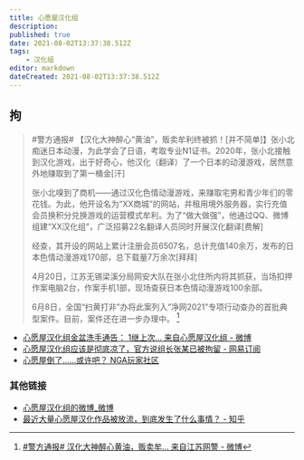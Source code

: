 ```yaml
---
title: 心愿屋汉化组
description:
published: true
date: 2021-08-02T13:37:38.512Z
tags:
    - 汉化组
editor: markdown
dateCreated: 2021-08-02T13:37:38.512Z
---
```


## 拘

> \#警方通报# 【汉化大神醉心“黄油”，贩卖牟利终被抓！[并不简单]】张小北痴迷日本动漫，为此学会了日语，考取专业N1证书。2020年，张小北接触到汉化游戏，出于好奇心，他汉化（翻译）了一个日本的动漫游戏，居然意外地赚取到了第一桶金[汗]
>
> 张小北嗅到了商机——通过汉化色情动漫游戏，来赚取宅男和青少年们的零花钱。为此，他开设名为“XX商城”的网站，并租用境外服务器，实行充值会员换积分兑换游戏的运营模式牟利。为了“做大做强”，他通过QQ、微博组建“XX汉化组”，广泛招募22名翻译人员同时开展汉化翻译[费解]
>
> 经查，其开设的网站上累计注册会员6507名，总计充值140余万，发布的日本色情动漫游戏170部，总下载量7万余次[拜拜]
>
> 4月20日，江苏无锡梁溪分局网安大队在张小北住所内将其抓获，当场扣押作案电脑2台，作案手机1部，现场查获日本色情动漫游戏100余部。
>
> 6月8日，全国“扫黄打非”办将此案列入“净网2021”专项行动查办的首批典型案件。目前，案件还在进一步办理中。 [^Je0aC]

[^Je0aC]: [\#警方通报# 汉化大神醉心黄油，贩卖牟... 来自江苏网警 - 微博](https://archive.is/Je0aC "https://weibo.com/5431447659/KrzgA4UN3")

+ [心愿屋汉化组金盆洗手通告： 1继上次... 来自心愿屋汉化组 - 微博](https://archive.is/wmN1K "https://www.weibo.com/3238580924/KiaOceSYp")
+ [心愿屋汉化组应该是彻底凉了，官方说组长张某已被拘留 - 网易订阅](https://web.archive.org/web/20210802053500/https://www.163.com/dy/article/GC0N75D50515AE1Q.html)
+ [心愿屋倒了……或许吧？ NGA玩家社区](https://archive.is/l08Mf "https://bbs.nga.cn/read.php?tid=27115328")

### 其他链接

+ [心愿屋汉化组的微博_微博](https://archive.is/GdJs4 "https://www.weibo.com/xywqy")
+ [最近大量心愿屋汉化作品被放流，到底发生了什么事情？ - 知乎](https://web.archive.org/web/20210802053620/https://www.zhihu.com/question/442029228)
